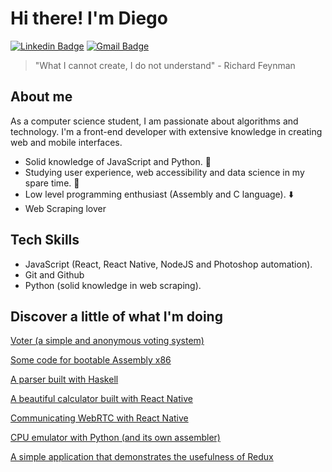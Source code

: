 # Hi there! I'm Diego

[![Linkedin Badge](https://img.shields.io/badge/-LinkedIn-456EBF?style=flat-square&logo=Linkedin&logoColor=white&link=https://www.linkedin.com/in/anajuliabit/)](https://www.linkedin.com/in/diego-c%C3%A2ndido-a5439b147/)
[![Gmail Badge](https://img.shields.io/badge/-Gmail-CA4A53?style=flat-square&logo=Gmail&logoColor=white&link=mailto:anajuliabit@gmail.com)](mailto:diegocndd4@gmail.com)

> "What I cannot create, I do not understand" - Richard Feynman

## About me

As a computer science student, I am passionate about algorithms and technology. I'm a front-end developer with extensive knowledge in creating web and mobile interfaces.

- Solid knowledge of JavaScript and Python. 🐍
- Studying user experience, web accessibility and data science in my spare time. 🤔
- Low level programming enthusiast (Assembly and C language). ⬇️
- Web Scraping lover
 
## Tech Skills

- JavaScript (React, React Native, NodeJS and Photoshop automation).
- Git and Github
- Python (solid knowledge in web scraping).

## Discover a little of what I'm doing

[Voter (a simple and anonymous voting system)](https://github.com/Diegocndd/voter-front)

[Some code for bootable Assembly x86](https://github.com/Diegocndd/Assemblyx86-Bootable)

[A parser built with Haskell](https://github.com/Diegocndd/Parser-CTMCP-Haskell)

[A beautiful calculator built with React Native](https://github.com/Diegocndd/modernCalculator)

[Communicating WebRTC with React Native](https://github.com/Diegocndd/WebRTC-ReactNative-to-Browser)

[CPU emulator with Python (and its own assembler)](https://github.com/Diegocndd/cpu-emulator-python)

[A simple application that demonstrates the usefulness of Redux](https://github.com/Diegocndd/redux-basics)




